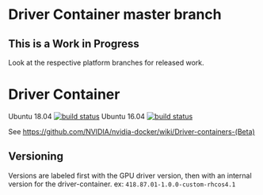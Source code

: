 # Driver Container master branch

## This is a Work in Progress
Look at the respective platform branches for released work.

# Driver Container
Ubuntu 18.04 [![build status](https://gitlab.com/nvidia/driver/badges/master/build.svg)](https://gitlab.com/nvidia/driver/commits/master)
Ubuntu 16.04 [![build status](https://gitlab.com/nvidia/driver/badges/master/build.svg)](https://gitlab.com/nvidia/driver/commits/master)

See https://github.com/NVIDIA/nvidia-docker/wiki/Driver-containers-(Beta)

## Versioning

Versions are labeled first with the GPU driver version, then with an internal
version for the driver-container. ex: `418.87.01-1.0.0-custom-rhcos4.1`
